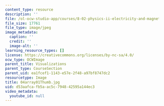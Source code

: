 ```yaml
---
content_type: resource
description: ''
file: /ol-ocw-studio-app/courses/8-02-physics-ii-electricity-and-magnetism-spring-2007/d53aafcafb5aac5c794842595a144ec3_04array01Thumb.jpg
file_size: 17761
file_type: image/jpeg
image_metadata:
  caption: ''
  credit: ''
  image-alt: ''
learning_resource_types: []
license: https://creativecommons.org/licenses/by-nc-sa/4.0/
ocw_type: OCWImage
parent_title: Visualizations
parent_type: CourseSection
parent_uid: ea1fcef1-1143-e57e-2f48-a97bf8747dc2
resourcetype: Image
title: 04array01Thumb.jpg
uid: d53aafca-fb5a-ac5c-7948-42595a144ec3
video_metadata:
  youtube_id: null
---
```

